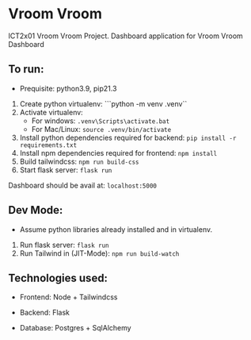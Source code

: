 # Vroom Vroom
ICT2x01 Vroom Vroom Project. 
Dashboard application for Vroom Vroom Dashboard 


## To run: 
* Prequisite: python3.9, pip21.3

1. Create python virtualenv: ```python -m venv .venv``
2. Activate virtualenv:
    * For windows: ```.venv\Scripts\activate.bat``` 
    * For Mac/Linux: ```source .venv/bin/activate``` 
3. Install python dependencies required for backend: ```pip install -r requirements.txt```
4. Install npm dependencies required for frontend: ```npm install```
5. Build tailwindcss: ```npm run build-css``` 
6. Start flask server: ```flask run``` 

Dashboard should be avail at: ```localhost:5000```

## Dev Mode: 
* Assume python libraries already installed and in virtualenv. 
1. Run flask server: ```flask run``` 
5. Run Tailwind in (JIT-Mode): ```npm run build-watch``` 

## Technologies used: 
* Frontend: Node + Tailwindcss 
* Backend: Flask 

* Database: Postgres + SqlAlchemy 
